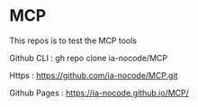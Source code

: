 # MCP

This repos is to test the MCP tools

Github CLI :
gh repo clone ia-nocode/MCP

Https :
https://github.com/ia-nocode/MCP.git

Github Pages : 
https://ia-nocode.github.io/MCP/